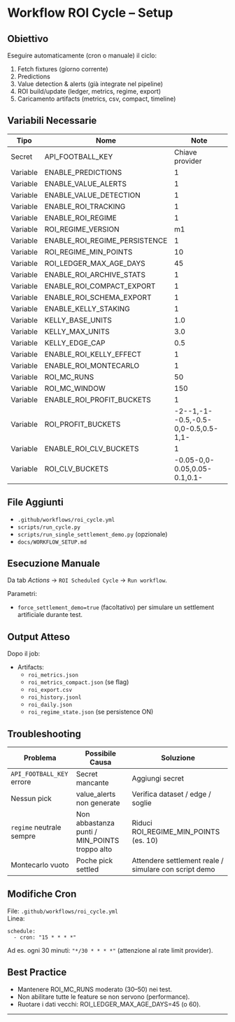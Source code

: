 # Workflow ROI Cycle – Setup

## Obiettivo
Eseguire automaticamente (cron o manuale) il ciclo:
1. Fetch fixtures (giorno corrente)
2. Predictions
3. Value detection & alerts (già integrate nel pipeline)
4. ROI build/update (ledger, metrics, regime, export)
5. Caricamento artifacts (metrics, csv, compact, timeline)

## Variabili Necessarie

| Tipo | Nome | Note |
|------|------|------|
| Secret | API_FOOTBALL_KEY | Chiave provider |
| Variable | ENABLE_PREDICTIONS | 1 |
| Variable | ENABLE_VALUE_ALERTS | 1 |
| Variable | ENABLE_VALUE_DETECTION | 1 |
| Variable | ENABLE_ROI_TRACKING | 1 |
| Variable | ENABLE_ROI_REGIME | 1 |
| Variable | ROI_REGIME_VERSION | m1 |
| Variable | ENABLE_ROI_REGIME_PERSISTENCE | 1 |
| Variable | ROI_REGIME_MIN_POINTS | 10 |
| Variable | ROI_LEDGER_MAX_AGE_DAYS | 45 |
| Variable | ENABLE_ROI_ARCHIVE_STATS | 1 |
| Variable | ENABLE_ROI_COMPACT_EXPORT | 1 |
| Variable | ENABLE_ROI_SCHEMA_EXPORT | 1 |
| Variable | ENABLE_KELLY_STAKING | 1 |
| Variable | KELLY_BASE_UNITS | 1.0 |
| Variable | KELLY_MAX_UNITS | 3.0 |
| Variable | KELLY_EDGE_CAP | 0.5 |
| Variable | ENABLE_ROI_KELLY_EFFECT | 1 |
| Variable | ENABLE_ROI_MONTECARLO | 1 |
| Variable | ROI_MC_RUNS | 50 |
| Variable | ROI_MC_WINDOW | 150 |
| Variable | ENABLE_ROI_PROFIT_BUCKETS | 1 |
| Variable | ROI_PROFIT_BUCKETS | -2--1,-1--0.5,-0.5-0,0-0.5,0.5-1,1- |
| Variable | ENABLE_ROI_CLV_BUCKETS | 1 |
| Variable | ROI_CLV_BUCKETS | -0.05-0,0-0.05,0.05-0.1,0.1- |

## File Aggiunti
- `.github/workflows/roi_cycle.yml`
- `scripts/run_cycle.py`
- `scripts/run_single_settlement_demo.py` (opzionale)
- `docs/WORKFLOW_SETUP.md`

## Esecuzione Manuale
Da tab *Actions* → `ROI Scheduled Cycle` → `Run workflow`.

Parametri:
- `force_settlement_demo=true` (facoltativo) per simulare un settlement artificiale durante test.

## Output Atteso
Dopo il job:
- Artifacts:
  - `roi_metrics.json`
  - `roi_metrics_compact.json` (se flag)
  - `roi_export.csv`
  - `roi_history.jsonl`
  - `roi_daily.json`
  - `roi_regime_state.json` (se persistence ON)

## Troubleshooting
| Problema | Possibile Causa | Soluzione |
|----------|-----------------|-----------|
| `API_FOOTBALL_KEY` errore | Secret mancante | Aggiungi secret |
| Nessun pick | value_alerts non generate | Verifica dataset / edge / soglie |
| `regime` neutrale sempre | Non abbastanza punti / MIN_POINTS troppo alto | Riduci ROI_REGIME_MIN_POINTS (es. 10) |
| Montecarlo vuoto | Poche pick settled | Attendere settlement reale / simulare con script demo |

## Modifiche Cron
File: `.github/workflows/roi_cycle.yml`  
Linea:
```
schedule:
  - cron: "15 * * * *"
```
Ad es. ogni 30 minuti: `"*/30 * * * *"` (attenzione al rate limit provider).

## Best Practice
- Mantenere ROI_MC_RUNS moderato (30–50) nei test.
- Non abilitare tutte le feature se non servono (performance).
- Ruotare i dati vecchi: ROI_LEDGER_MAX_AGE_DAYS=45 (o 60).

---

